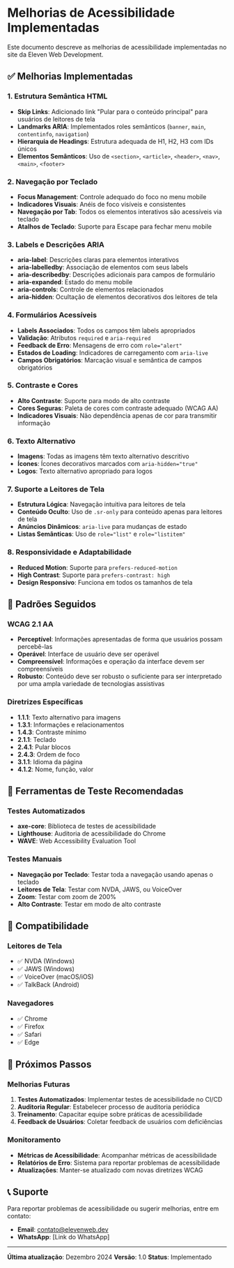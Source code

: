 # Melhorias de Acessibilidade Implementadas

Este documento descreve as melhorias de acessibilidade implementadas no site da Eleven Web Development.

## ✅ Melhorias Implementadas

### 1. Estrutura Semântica HTML

- **Skip Links**: Adicionado link "Pular para o conteúdo principal" para usuários de leitores de tela
- **Landmarks ARIA**: Implementados roles semânticos (`banner`, `main`, `contentinfo`, `navigation`)
- **Hierarquia de Headings**: Estrutura adequada de H1, H2, H3 com IDs únicos
- **Elementos Semânticos**: Uso de `<section>`, `<article>`, `<header>`, `<nav>`, `<main>`, `<footer>`

### 2. Navegação por Teclado

- **Focus Management**: Controle adequado do foco no menu mobile
- **Indicadores Visuais**: Anéis de foco visíveis e consistentes
- **Navegação por Tab**: Todos os elementos interativos são acessíveis via teclado
- **Atalhos de Teclado**: Suporte para Escape para fechar menu mobile

### 3. Labels e Descrições ARIA

- **aria-label**: Descrições claras para elementos interativos
- **aria-labelledby**: Associação de elementos com seus labels
- **aria-describedby**: Descrições adicionais para campos de formulário
- **aria-expanded**: Estado do menu mobile
- **aria-controls**: Controle de elementos relacionados
- **aria-hidden**: Ocultação de elementos decorativos dos leitores de tela

### 4. Formulários Acessíveis

- **Labels Associados**: Todos os campos têm labels apropriados
- **Validação**: Atributos `required` e `aria-required`
- **Feedback de Erro**: Mensagens de erro com `role="alert"`
- **Estados de Loading**: Indicadores de carregamento com `aria-live`
- **Campos Obrigatórios**: Marcação visual e semântica de campos obrigatórios

### 5. Contraste e Cores

- **Alto Contraste**: Suporte para modo de alto contraste
- **Cores Seguras**: Paleta de cores com contraste adequado (WCAG AA)
- **Indicadores Visuais**: Não dependência apenas de cor para transmitir informação

### 6. Texto Alternativo

- **Imagens**: Todas as imagens têm texto alternativo descritivo
- **Ícones**: Ícones decorativos marcados com `aria-hidden="true"`
- **Logos**: Texto alternativo apropriado para logos

### 7. Suporte a Leitores de Tela

- **Estrutura Lógica**: Navegação intuitiva para leitores de tela
- **Conteúdo Oculto**: Uso de `.sr-only` para conteúdo apenas para leitores de tela
- **Anúncios Dinâmicos**: `aria-live` para mudanças de estado
- **Listas Semânticas**: Uso de `role="list"` e `role="listitem"`

### 8. Responsividade e Adaptabilidade

- **Reduced Motion**: Suporte para `prefers-reduced-motion`
- **High Contrast**: Suporte para `prefers-contrast: high`
- **Design Responsivo**: Funciona em todos os tamanhos de tela

## 🎯 Padrões Seguidos

### WCAG 2.1 AA

- **Perceptível**: Informações apresentadas de forma que usuários possam percebê-las
- **Operável**: Interface de usuário deve ser operável
- **Compreensível**: Informações e operação da interface devem ser compreensíveis
- **Robusto**: Conteúdo deve ser robusto o suficiente para ser interpretado por uma ampla variedade de tecnologias assistivas

### Diretrizes Específicas

- **1.1.1**: Texto alternativo para imagens
- **1.3.1**: Informações e relacionamentos
- **1.4.3**: Contraste mínimo
- **2.1.1**: Teclado
- **2.4.1**: Pular blocos
- **2.4.3**: Ordem de foco
- **3.1.1**: Idioma da página
- **4.1.2**: Nome, função, valor

## 🔧 Ferramentas de Teste Recomendadas

### Testes Automatizados

- **axe-core**: Biblioteca de testes de acessibilidade
- **Lighthouse**: Auditoria de acessibilidade do Chrome
- **WAVE**: Web Accessibility Evaluation Tool

### Testes Manuais

- **Navegação por Teclado**: Testar toda a navegação usando apenas o teclado
- **Leitores de Tela**: Testar com NVDA, JAWS, ou VoiceOver
- **Zoom**: Testar com zoom de 200%
- **Alto Contraste**: Testar em modo de alto contraste

## 📱 Compatibilidade

### Leitores de Tela

- ✅ NVDA (Windows)
- ✅ JAWS (Windows)
- ✅ VoiceOver (macOS/iOS)
- ✅ TalkBack (Android)

### Navegadores

- ✅ Chrome
- ✅ Firefox
- ✅ Safari
- ✅ Edge

## 🚀 Próximos Passos

### Melhorias Futuras

1. **Testes Automatizados**: Implementar testes de acessibilidade no CI/CD
2. **Auditoria Regular**: Estabelecer processo de auditoria periódica
3. **Treinamento**: Capacitar equipe sobre práticas de acessibilidade
4. **Feedback de Usuários**: Coletar feedback de usuários com deficiências

### Monitoramento

- **Métricas de Acessibilidade**: Acompanhar métricas de acessibilidade
- **Relatórios de Erro**: Sistema para reportar problemas de acessibilidade
- **Atualizações**: Manter-se atualizado com novas diretrizes WCAG

## 📞 Suporte

Para reportar problemas de acessibilidade ou sugerir melhorias, entre em contato:

- **Email**: contato@elevenweb.dev
- **WhatsApp**: [Link do WhatsApp]

---

**Última atualização**: Dezembro 2024
**Versão**: 1.0
**Status**: Implementado
